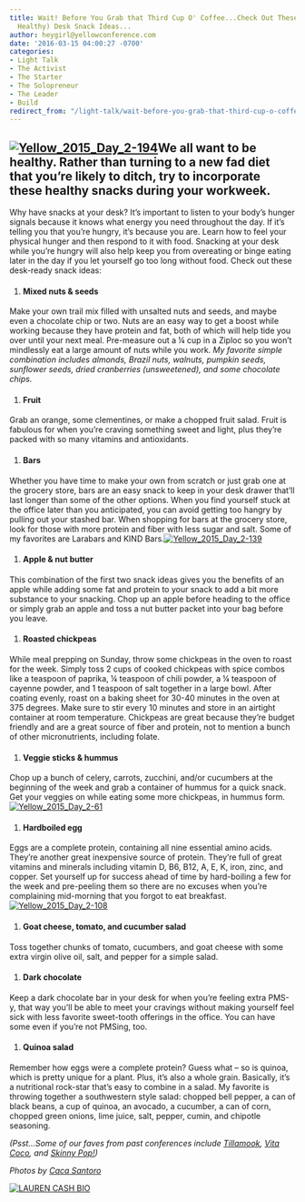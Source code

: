 ```yaml
---
title: Wait! Before You Grab that Third Cup O' Coffee...Check Out These Tasty (and
  Healthy) Desk Snack Ideas...
author: heygirl@yellowconference.com
date: '2016-03-15 04:00:27 -0700'
categories:
- Light Talk
- The Activist
- The Starter
- The Solopreneur
- The Leader
- Build
redirect_from: "/light-talk/wait-before-you-grab-that-third-cup-o-coffee-check-out-these-tasty-desk-snack-ideas/"
---
```


## [![Yellow_2015_Day_2-194](https://s3.amazonaws.com/yellow-files/blog/2016/03/Yellow_2015_Day_2-1941.jpg)](https://s3.amazonaws.com/yellow-files/blog/2016/03/Yellow_2015_Day_2-1941.jpg)We all want to be healthy. Rather than turning to a new fad diet that you’re likely to ditch, try to incorporate these healthy snacks during your workweek.

Why have snacks at your desk? It’s important to listen to your body’s hunger signals because it knows what energy you need throughout the day. If it’s telling you that you’re hungry, it’s because you are. Learn how to feel your physical hunger and then respond to it with food. Snacking at your desk while you’re hungry will also help keep you from overeating or binge eating later in the day if you let yourself go too long without food. Check out these desk-ready snack ideas:

1.  #### **Mixed nuts & seeds**

Make your own trail mix filled with unsalted nuts and seeds, and maybe even a chocolate chip or two. Nuts are an easy way to get a boost while working because they have protein and fat, both of which will help tide you over until your next meal. Pre-measure out a ¼ cup in a Ziploc so you won’t mindlessly eat a large amount of nuts while you work. _My favorite simple combination includes almonds, Brazil nuts, walnuts, pumpkin seeds, sunflower seeds, dried cranberries (unsweetened), and some chocolate chips._

1.  #### **Fruit**

Grab an orange, some clementines, or make a chopped fruit salad. Fruit is fabulous for when you’re craving something sweet and light, plus they’re packed with so many vitamins and antioxidants.

1.  #### **Bars**

Whether you have time to make your own from scratch or just grab one at the grocery store, bars are an easy snack to keep in your desk drawer that’ll last longer than some of the other options. When you find yourself stuck at the office later than you anticipated, you can avoid getting too hangry by pulling out your stashed bar. When shopping for bars at the grocery store, look for those with more protein and fiber with less sugar and salt. Some of my favorites are Larabars and KIND Bars.[![Yellow_2015_Day_2-139](https://s3.amazonaws.com/yellow-files/blog/2016/03/Yellow_2015_Day_2-139.jpg)](https://s3.amazonaws.com/yellow-files/blog/2016/03/Yellow_2015_Day_2-139.jpg)

1.  #### **Apple & nut butter**

This combination of the first two snack ideas gives you the benefits of an apple while adding some fat and protein to your snack to add a bit more substance to your snacking. Chop up an apple before heading to the office or simply grab an apple and toss a nut butter packet into your bag before you leave.

1.  #### **Roasted chickpeas**

While meal prepping on Sunday, throw some chickpeas in the oven to roast for the week. Simply toss 2 cups of cooked chickpeas with spice combos like a teaspoon of paprika, ¼ teaspoon of chili powder, a ¼ teaspoon of cayenne powder, and 1 teaspoon of salt together in a large bowl. After coating evenly, roast on a baking sheet for 30-40 minutes in the oven at 375 degrees. Make sure to stir every 10 minutes and store in an airtight container at room temperature. Chickpeas are great because they’re budget friendly and are a great source of fiber and protein, not to mention a bunch of other micronutrients, including folate.

1.  #### **Veggie sticks & hummus**

Chop up a bunch of celery, carrots, zucchini, and/or cucumbers at the beginning of the week and grab a container of hummus for a quick snack. Get your veggies on while eating some more chickpeas, in hummus form.[![Yellow_2015_Day_2-61](https://s3.amazonaws.com/yellow-files/blog/2016/03/Yellow_2015_Day_2-61.jpg)](https://s3.amazonaws.com/yellow-files/blog/2016/03/Yellow_2015_Day_2-61.jpg)

1.  #### **Hardboiled egg**

Eggs are a complete protein, containing all nine essential amino acids. They’re another great inexpensive source of protein. They’re full of great vitamins and minerals including vitamin D, B6, B12, A, E, K, iron, zinc, and copper. Set yourself up for success ahead of time by hard-boiling a few for the week and pre-peeling them so there are no excuses when you’re complaining mid-morning that you forgot to eat breakfast.[![Yellow_2015_Day_2-108](https://s3.amazonaws.com/yellow-files/blog/2016/03/Yellow_2015_Day_2-108.jpg)](https://s3.amazonaws.com/yellow-files/blog/2016/03/Yellow_2015_Day_2-108.jpg)

1.  #### **Goat cheese, tomato, and cucumber salad**

Toss together chunks of tomato, cucumbers, and goat cheese with some extra virgin olive oil, salt, and pepper for a simple salad.

1.  #### **Dark chocolate**

Keep a dark chocolate bar in your desk for when you’re feeling extra PMS-y, that way you’ll be able to meet your cravings without making yourself feel sick with less favorite sweet-tooth offerings in the office. You can have some even if you’re not PMSing, too.

1.  #### **Quinoa salad**

Remember how eggs were a complete protein? Guess what – so is quinoa, which is pretty unique for a plant. Plus, it’s also a whole grain. Basically, it’s a nutritional rock-star that’s easy to combine in a salad. My favorite is throwing together a southwestern style salad: chopped bell pepper, a can of black beans, a cup of quinoa, an avocado, a cucumber, a can of corn, chopped green onions, lime juice, salt, pepper, cumin, and chipotle seasoning.[  
](https://s3.amazonaws.com/yellow-files/blog/2016/03/Yellow_2015_Day_2-194.jpg)

_(Psst...Some of our faves from past conferences include [Tillamook](https://www.tillamook.com/), [Vita Coco](http://vitacoco.com/), and [Skinny Pop!](http://skinnypop.com/))_

_Photos by [Caca Santoro](http://cacasantoro.com/)_

[![LAUREN CASH BIO](https://s3.amazonaws.com/yellow-files/blog/2016/03/LAUREN-CASH-BIO.jpg)](https://laurencashrdn.com/)
